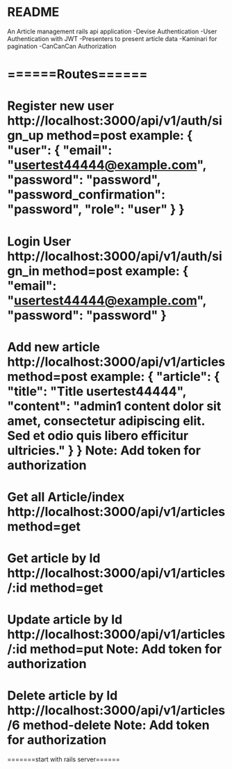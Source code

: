 # README

An Article management rails api application
-Devise Authentication
-User Authentication with JWT
-Presenters to present article data
-Kaminari for pagination
-CanCanCan Authorization


======Routes======
=========================================
Register new user  http://localhost:3000/api/v1/auth/sign_up  method=post
example: 
{
  "user": {
    "email": "usertest44444@example.com",
    "password": "password",
    "password_confirmation": "password",
    "role": "user"
  }
}
==========================================
Login User  http://localhost:3000/api/v1/auth/sign_in  method=post
example:
{
  "email": "usertest44444@example.com",
  "password": "password"
}
===========================================
Add new article  http://localhost:3000/api/v1/articles method=post
example:
{
  "article": {
    "title": "Title usertest44444",
    "content": "admin1 content dolor sit amet, consectetur adipiscing elit. Sed et odio quis libero efficitur ultricies."
  }
}
Note: Add token for authorization
=============================================
Get all Article/index   http://localhost:3000/api/v1/articles method=get
=============================================
Get article by Id  http://localhost:3000/api/v1/articles/:id  method=get
=============================================
Update article by Id http://localhost:3000/api/v1/articles/:id method=put
Note: Add token for authorization
=============================================
Delete article by Id http://localhost:3000/api/v1/articles/6 method-delete
Note: Add token for authorization
=============================================


=======start with rails server======
